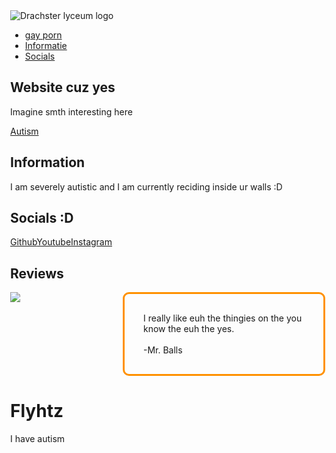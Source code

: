 <!DOCTYPE html>

<head>
  <link rel="stylesheet" href="src/styles.css" />
  <link rel="preconnect" href="https://fonts.googleapis.com"><link rel="preconnect" href="https://fonts.gstatic.com" crossorigin><link href="https://fonts.googleapis.com/css2?family=Roboto:wght@300;400;500;700&display=swap" rel="stylesheet">
  <title>Website</title>
  <meta charset="UTF-8" />
</head>
<body style="margin: 0"> <!--ik wist oprecht niet dat dit kon-->
<section class="upper">
  <nav>
    <img src="src/imgs/logo.png" alt="Drachster lyceum logo" class="logo">
     <ul>
       <li><a href="https://media.wired.com/photos/627b0c1fb6048c47d506c6c0/16:9/w_1551,h_872,c_limit/Backrooms-Games.jpg" target="_blank">gay porn</a></li>
       <li><a href="#info">Informatie</a></li>
       <li><a href="#socials">Socials</a></li>
      </ul>
  </nav>
<div class="upper-text-area">
  <div class="upper-text">
    <h1>Website cuz yes</h1>
    <p>Imagine smth interesting here</p>
    <div><a class="button" href="https://www.autismspeaks.org/" target="_blank">Autism</a></div>
  </div>
</div>
</section>
<section class="sub-sec">
  <div class="info" id="info">
    <h2>Information</h2>
    <p>I am severely autistic and I am currently reciding inside ur walls :D</p>
  </div>
</section>
<section class="sub-sec-2" id="socials">
  <div class="sub-sec-2-text">
    <h2>Socials :D</h2> 
    <p><a class="button2" href=https://github.com/flyhtz target="_blank">Github</a><a class="button2" href=https://youtube.com/flyhtz target="_blank">Youtube</a><a class="button2" href=https://instagram.com/t.iemen_ target="_blank">Instagram</a></p>
  </div>
</section>
<section class="personal-information">
  <div class="personal-information-text">
    <h2>Reviews</h2>
    <img style="float: left;" class="selfie" src="src/imgs/Stickfigure.jpg">
    <p style="margin-left: 180px; font-weight: 400; border-width:3px; border-style:solid; border-color: rgb(255, 145, 0); border-radius: 10px; padding: 30px;">I really like euh the thingies on the you know the euh the yes.<br><br>-Mr. Balls</p>
  </div>
</section>
<footer>
  <div class="footer-text">
    <h1>Flyhtz</h1>
    <p>I have autism</p>
  </div>
</footer>
</body>
